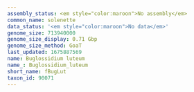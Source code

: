 ```yaml
---
assembly_status: <em style="color:maroon">No assembly</em>
common_name: solenette
data_status: '<em style="color:maroon">No data</em>'
genome_size: 713940000
genome_size_display: 0.71 Gbp
genome_size_method: GoaT
last_updated: 1675887569
name: Buglossidium luteum
name_: Buglossidium_luteum
short_name: fBugLut
taxon_id: 90071
---
```

